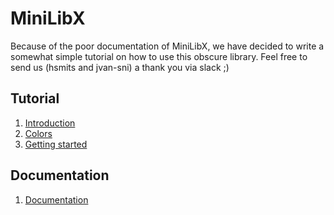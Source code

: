 # MiniLibX

Because of the poor documentation of MiniLibX, we have decided to write a
somewhat simple tutorial on how to use this obscure library. Feel free to send
us (hsmits and jvan-sni) a thank you via slack ;)

## Tutorial

1. [Introduction](./minilibx/introduction.html)
2. [Colors](./minilibx/colors.html)
3. [Getting started](./minilibx/getting_started.html)

## Documentation

1. [Documentation](./minilibx/prototypes.html)